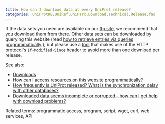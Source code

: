 ```yaml
---
title: How can I download data at every UniProt release?
categories: UniProtKB,UniRef,UniParc,Download,Technical,Release,faq
---
```


If the data sets you need are available on our [ftp site](https://ftp.uniprot.org/pub/databases/uniprot/), we recommend that you download them from there. Other data sets can be downloaded by querying this website (read [how to retrieve entries via queries programmatically](http://www.uniprot.org/help/api%5Fqueries) ), but please use a [tool](http://www.uniprot.org/help/api%5Fdownloading) that makes use of the HTTP protocol's `If-Modified-Since` header to avoid more than one download per release.

See also:

-   [Downloads](http://www.uniprot.org/downloads)
-   [How can I access resources on this website programmatically?](http://www.uniprot.org/help/programmatic%5Faccess)
-   [How frequently is UniProt released? What is the synchronization delay with other databases?](http://www.uniprot.org/help/synchronization)
-   [Downloaded data seems incomplete or corrupted - how can I get help with download problems?](http://www.uniprot.org/help/metalink)

Related terms: programmatic access, program, script, wget, curl, web services, API
